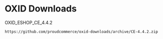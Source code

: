 OXID Downloads
==============

OXID_ESHOP_CE_4.4.2

	https://github.com/proudcommerce/oxid-downloads/archive/CE-4.4.2.zip
